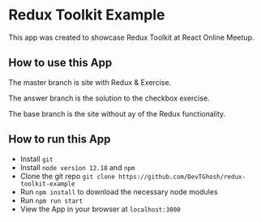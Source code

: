 # Redux Toolkit Example

This app was created to showcase Redux Toolkit at React Online Meetup.

## How to use this App

The master branch is site with Redux & Exercise.

The answer branch is the solution to the checkbox exercise.

The base branch is the site without ay of the Redux functionality.

## How to run this App

- Install `git`
- Install `node version 12.18` and `npm`
- Clone the git repo `git clone https://github.com/DevTGhosh/redux-toolkit-example`
- Run `npm install` to download the necessary node modules
- Run `npm run start`
- View the App in your browser at `localhost:3000`
